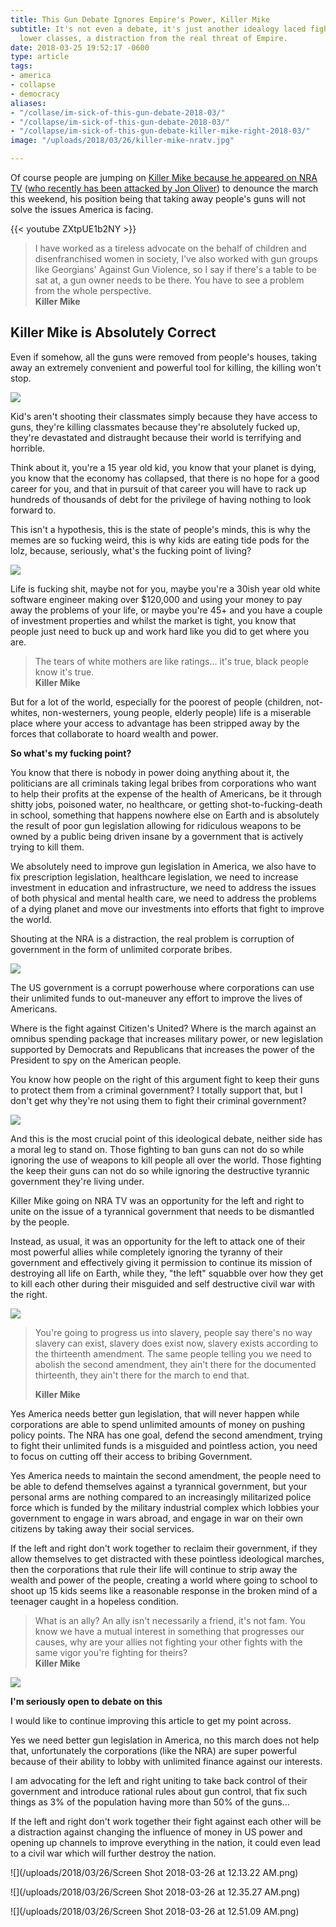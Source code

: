 ```yaml
---
title: This Gun Debate Ignores Empire's Power, Killer Mike
subtitle: It's not even a debate, it's just another idealogy laced fight between the
  lower classes, a distraction from the real threat of Empire.
date: 2018-03-25 19:52:17 -0600
type: article
tags:
- america
- collapse
- democracy
aliases:
- "/collase/im-sick-of-this-gun-debate-2018-03/"
- "/collapse/im-sick-of-this-gun-debate-2018-03/"
- "/collapse/im-sick-of-this-gun-debate-killer-mike-right-2018-03/"
image: "/uploads/2018/03/26/killer-mike-nratv.jpg"

---
```

Of course people are jumping on [Killer Mike because he appeared on NRA TV](https://www.youtube.com/watch?v=ZXtpUE1b2NY) ([who recently has been attacked by Jon Oliver](https://www.youtube.com/watch?v=LEcbagW4O-s)) to denounce the march this weekend, his position being that taking away people's guns will not solve the issues America is facing.

{{< youtube ZXtpUE1b2NY >}}

> I have worked as a tireless advocate on the behalf of children and disenfranchised women in society, I've also worked with gun groups like Georgians' Against Gun Violence, so I say if there's a table to be sat at, a gun owner needs to be there. You have to see a problem from the whole perspective.  
> **Killer Mike**

## Killer Mike is Absolutely Correct

Even if somehow, all the guns were removed from people's houses, taking away an extremely convenient and powerful tool for killing, the killing won't stop.

![](/uploads/2018/03/26/1B786D31-0B39-4BD9-B8E1-1D32E721E80E-e1521928873872.jpeg)

Kid's aren't shooting their classmates simply because they have access to guns, they're killing classmates because they're absolutely fucked up, they're devastated and distraught because their world is terrifying and horrible.

Think about it, you're a 15 year old kid, you know that your planet is dying, you know that the economy has collapsed, that there is no hope for a good career for you, and that in pursuit of that career you will have to rack up hundreds of thousands of debt for the privilege of having nothing to look forward to.

This isn't a hypothesis, this is the state of people's minds, this is why the memes are so fucking weird, this is why kids are eating tide pods for the lolz, because, seriously, what's the fucking point of living?

![](/uploads/2018/03/26/2018-03-25_8-59-38.jpg)

Life is fucking shit, maybe not for you, maybe you're a 30ish year old white software engineer making over $120,000 and using your money to pay away the problems of your life, or maybe you're 45+ and you have a couple of investment properties and whilst the market is tight, you know that people just need to buck up and work hard like you did to get where you are.

> The tears of white mothers are like ratings... it's true, black people know it's true.  
> **Killer Mike**

But for a lot of the world, especially for the poorest of people (children, not-whites, non-westerners, young people, elderly people) life is a miserable place where your access to advantage has been stripped away by the forces that collaborate to hoard wealth and power.

**So what's my fucking point?**

You know that there is nobody in power doing anything about it, the politicians are all criminals taking legal bribes from corporations who want to help their profits at the expense of the health of Americans, be it through shitty jobs, poisoned water, no healthcare, or getting shot-to-fucking-death in school, something that happens nowhere else on Earth and is absolutely the result of poor gun legislation allowing for ridiculous weapons to be owned by a public being driven insane by a government that is actively trying to kill them.

We absolutely need to improve gun legislation in America, we also have to fix prescription legislation, healthcare legislation, we need to increase investment in education and infrastructure, we need to address the issues of both physical and mental health care, we need to address the problems of a dying planet and move our investments into efforts that fight to improve the world.

Shouting at the NRA is a distraction, the real problem is corruption of government in the form of unlimited corporate bribes.

![](/uploads/2018/03/26/2018-03-25_9-00-13_0.jpg)

The US government is a corrupt powerhouse where corporations can use their unlimited funds to out-maneuver any effort to improve the lives of Americans.

Where is the fight against Citizen's United? Where is the march against an omnibus spending package that increases military power, or new legislation supported by Democrats and Republicans that increases the power of the President to spy on the American people.

You know how people on the right of this argument fight to keep their guns to protect them from a criminal government? I totally support that, but I don't get why they're not using them to fight their criminal government?

![](/uploads/2018/03/26/2018-03-25_9-05-18.jpg)

And this is the most crucial point of this ideological debate, neither side has a moral leg to stand on. Those fighting to ban guns can not do so while ignoring the use of weapons to kill people all over the world. Those fighting the keep their guns can not do so while ignoring the destructive tyrannic government they're living under.

Killer Mike going on NRA TV was an opportunity for the left and right to unite on the issue of a tyrannical government that needs to be dismantled by the people.

Instead, as usual, it was an opportunity for the left to attack one of their most powerful allies while completely ignoring the tyranny of their government and effectively giving it permission to continue its mission of destroying all life on Earth, while they, "the left" squabble over how they get to kill each other during their misguided and self destructive civil war with the right.

![](/uploads/2018/03/26/2018-03-25_9-02-00.jpg)

> You're going to progress us into slavery, people say there's no way slavery can exist, slavery does exist now, slavery exists according to the thirteenth amendment. The same people telling you we need to abolish the second amendment, they ain't there for the documented thirteenth, they ain't there for the march to end that.
>
> **Killer Mike**

Yes America needs better gun legislation, that will never happen while corporations are able to spend unlimited amounts of money on pushing policy points. The NRA has one goal, defend the second amendment, trying to fight their unlimited funds is a misguided and pointless action, you need to focus on cutting off their access to bribing Government.

Yes America needs to maintain the second amendment, the people need to be able to defend themselves against a tyrannical government, but your personal arms are nothing compared to an increasingly militarized police force which is funded by the military industrial complex which lobbies your government to engage in wars abroad, and engage in war on their own citizens by taking away their social services.

If the left and right don't work together to reclaim their government, if they allow themselves to get distracted with these pointless ideological marches, then the corporations that rule their life will continue to strip away the wealth and power of the people, creating a world where going to school to shoot up 15 kids seems like a reasonable response in the broken mind of a teenager caught in a hopeless condition.

> What is an ally? An ally isn't necessarily a friend, it's not fam. You know we have a mutual interest in something that progresses our causes, why are your allies not fighting your other fights with the same vigor you're fighting for theirs?  
> **Killer Mike**

![](/uploads/2018/03/26/2018-03-25_9-04-49.jpg)

**I'm seriously open to debate on this**

I would like to continue improving this article to get my point across.

Yes we need better gun legislation in America, no this march does not help that, unfortunately the corporations (like the NRA) are super powerful because of their ability to lobby with unlimited finance against our interests.

I am advocating for the left and right uniting to take back control of their government and introduce rational rules about gun control, that fix such things as 3% of the population having more than 50% of the guns...

If the left and right don't work together their fight against each other will be a distraction against changing the influence of money in US power and opening up channels to improve everything in the nation, it could even lead to a civil war which will further destroy the nation.

![](/uploads/2018/03/26/Screen Shot 2018-03-26 at 12.13.22 AM.png)

![](/uploads/2018/03/26/Screen Shot 2018-03-26 at 12.35.27 AM.png)

![](/uploads/2018/03/26/Screen Shot 2018-03-26 at 12.51.09 AM.png)